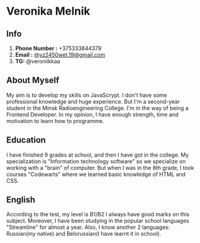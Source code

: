# __Veronika Melnik__

## __Info__
1. __Phone Number :__ +375333844379
1. __Email :__ @vz2450wet.19@gmail.com
1. __TG:__ @veroniikkaa

## __About Myself__
My aim is to develop my skills on JavaScrypt. 
I don't have some professional knowledge and huge experience. But I'm a second-year student in the Minsk Radioengineering College.
I'm in the way of being a Frontend Developer.
In my opinion, I have enough strength, time and motivation to learn how to programme.

## __Education__
I have finished 9 grades at school, and then I have got in the college.
My specialization is "Information technology software" so we specialize on working with a "brain" of computer.
But when I was in the 8th grade, I took courses "Codewarts" where we learned basic knowledge of HTML and CSS.

## __English__
According to the test, my level is B1/B2
I always have good marks on this subject.
Moreover, I have been studying in the popular school languages "Streamline" for almost a year.
Also, I know another 2 languages: Russian(my native) and Belorussian(I have learnt it in school).
